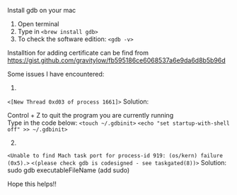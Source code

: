 Install gdb on your mac 
1. Open terminal 
2. Type in `<brew install gdb>`
3. To check the software edition: `<gdb -v>`

Installtion for adding certificate can be find from 
https://gist.github.com/gravitylow/fb595186ce6068537a6e9da6d8b5b96d


Some issues I have encountered: 

1. 
`<[New Thread 0xd03 of process 1661]>`
 Solution: 

 Control + Z to quit the program you are currently running  
 Type in the code below: 
 `<touch ~/.gdbinit>`
 `<echo "set startup-with-shell off" >> ~/.gdbinit>`
 

2. 
`<Unable to find Mach task port for process-id 919: (os/kern) failure (0x5).>`
 `<(please check gdb is codesigned - see taskgated(8))>`
 Solution: sudo gdb executableFileName (add sudo) 
 
 
 Hope this helps!! 
